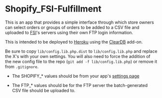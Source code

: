 Shopify_FSI-Fulfillment
=======================

This is an app that provides a simple interface through which store owners can select orders or groups of orders to be added to a CSV file and uploaded to [FSI](http://www.fsifulfillment.com/)'s servers using their own FTP login information.

This is intended to be deployed to [Heroku](http://www.heroku.com/) using the [ClearDB](https://addons.heroku.com/cleardb) add-on.

Be sure to copy `lib/config.lib.php.dist` to `lib/config.lib.php` and replace the X's with your own settings.
You will also need to force the addition of the new config file to the repo (`git add -f lib/config.lib.php`) or remove it from `.gitignore`.

* The SHOPIFY_* values should be from your app's [settings page](https://app.shopify.com/services/partners/api_clients/)

* The FTP_* values should be for the FTP server the batch-generated CSV file should be uploaded to.
